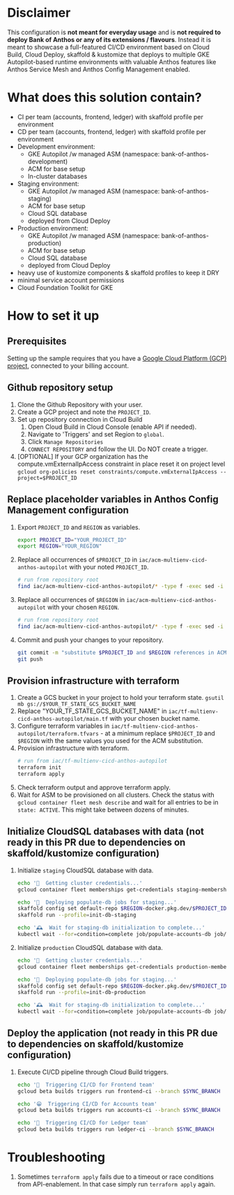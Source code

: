 # Disclaimer
This configuration is **not meant for everyday usage** and is **not required to deploy Bank of Anthos or any of its extensions / flavours**. Instead it is meant to showcase a full-featured CI/CD environment based on Cloud Build, Cloud Deploy, skaffold & kustomize that deploys to multiple GKE Autopilot-based runtime environments with valuable Anthos features like Anthos Service Mesh and Anthos Config Management enabled.

# What does this solution contain?
- CI per team (accounts, frontend, ledger) with skaffold profile per environment
- CD per team (accounts, frontend, ledger) with skaffold profile per environment
- Development environment:
    - GKE Autopilot /w managed ASM (namespace: bank-of-anthos-development)
    - ACM for base setup
    - In-cluster databases
- Staging environment:
    - GKE Autopilot /w managed ASM (namespace: bank-of-anthos-staging)
    - ACM for base setup
    - Cloud SQL database
    - deployed from Cloud Deploy
- Production environment:
    - GKE Autopilot /w managed ASM (namespace: bank-of-anthos-production)
    - ACM for base setup
    - Cloud SQL database
    - deployed from Cloud Deploy
- heavy use of kustomize components & skaffold profiles to keep it DRY
- minimal service account permissions
- Cloud Foundation Toolkit for GKE

# How to set it up


## Prerequisites

Setting up the sample requires that you have a [Google Cloud Platform (GCP) project](https://cloud.google.com/resource-manager/docs/creating-managing-projects#console), connected to your billing account.

## Github repository setup
1. Clone the Github Repository with your user.
1. Create a GCP project and note the `PROJECT_ID`.
1. Set up repository connection in Cloud Build
    1. Open Cloud Build in Cloud Console (enable API if needed).
    1. Navigate to 'Triggers' and set Region to `global`.
    1. Click `Manage Repositories`
    1. `CONNECT REPOSITORY` and follow the UI. Do NOT create a trigger.
1. [OPTIONAL] If your GCP organization has the compute.vmExternalIpAccess constraint in place reset it on project level `gcloud org-policies reset constraints/compute.vmExternalIpAccess --project=$PROJECT_ID` 

## Replace placeholder variables in Anthos Config Management configuration
1. Export `PROJECT_ID` and `REGION` as variables.
   ```bash
   export PROJECT_ID="YOUR_PROJECT_ID"
   export REGION="YOUR_REGION"
   ```
1. Replace all occurrences of `$PROJECT_ID` in `iac/acm-multienv-cicd-anthos-autopilot` with your noted `PROJECT_ID`.
   ```bash
   # run from repository root
   find iac/acm-multienv-cicd-anthos-autopilot/* -type f -exec sed -i 's/$PROJECT_ID/'"$PROJECT_ID"'/g' {} +
   ```
1. Replace all occurrences of `$REGION` in `iac/acm-multienv-cicd-anthos-autopilot` with your chosen `REGION`.
   ```bash
   # run from repository root
   find iac/acm-multienv-cicd-anthos-autopilot/* -type f -exec sed -i 's/$REGION/'"$REGION"'/g' {} +
   ```
1. Commit and push your changes to your repository.
   ```bash
   git commit -m "substitute $PROJECT_ID and $REGION references in ACM config"
   git push
   ```

## Provision infrastructure with terraform
1. Create a GCS bucket in your project to hold your terraform state. `gsutil mb gs://$YOUR_TF_STATE_GCS_BUCKET_NAME`
1. Replace "YOUR_TF_STATE_GCS_BUCKET_NAME" in `iac/tf-multienv-cicd-anthos-autopilot/main.tf` with your chosen bucket name.
1. Configure terraform variables in `iac/tf-multienv-cicd-anthos-autopilot/terraform.tfvars` - at a minimum replace `$PROJECT_ID` and `$REGION` with the same values you used for the ACM substitution.
1. Provision infrastructure with terraform.
   ```bash
   # run from iac/tf-multienv-cicd-anthos-autopilot
   terraform init
   terraform apply
   ```
1. Check terraform output and approve terraform apply.
1. Wait for ASM to be provisioned on all clusters. Check the status with `gcloud container fleet mesh describe` and wait for all entries to be in `state: ACTIVE`. This might take between dozens of minutes.

## Initialize CloudSQL databases with data (not ready in this PR due to dependencies on skaffold/kustomize configuration)
1. Initialize `staging` CloudSQL database with data.
   ```bash
   echo '🔑  Getting cluster credentials...'
   gcloud container fleet memberships get-credentials staging-membership
   
   echo '🙌  Deploying populate-db jobs for staging...'
   skaffold config set default-repo $REGION-docker.pkg.dev/$PROJECT_ID/bank-of-anthos
   skaffold run --profile=init-db-staging
   
   echo '🕰  Wait for staging-db initialization to complete...'
   kubectl wait --for=condition=complete job/populate-accounts-db job/populate-ledger-db -n bank-of-anthos-staging --timeout=300s
   ```
1. Initialize `production` CloudSQL database with data.
   ```bash
   echo '🔑  Getting cluster credentials...'
   gcloud container fleet memberships get-credentials production-membership
   
   echo '🙌  Deploying populate-db jobs for staging...'
   skaffold config set default-repo $REGION-docker.pkg.dev/$PROJECT_ID/bank-of-anthos
   skaffold run --profile=init-db-production

   echo '🕰  Wait for staging-db initialization to complete...'
   kubectl wait --for=condition=complete job/populate-accounts-db job/populate-ledger-db -n bank-of-anthos-staging --timeout=300s
   ```

## Deploy the application (not ready in this PR due to dependencies on skaffold/kustomize configuration)
1. Execute CI/CD pipeline through Cloud Build triggers.
   ```bash
   echo '🌈  Triggering CI/CD for Frontend team'
   gcloud beta builds triggers run frontend-ci --branch $SYNC_BRANCH

   echo '😁  Triggering CI/CD for Accounts team'
   gcloud beta builds triggers run accounts-ci --branch $SYNC_BRANCH

   echo '📒  Triggering CI/CD for Ledger team'
   gcloud beta builds triggers run ledger-ci --branch $SYNC_BRANCH
   ```

# Troubleshooting
1. Sometimes `terraform apply` fails due to a timeout or race conditions from API-enablement. In that case simply run `terraform apply` again.
